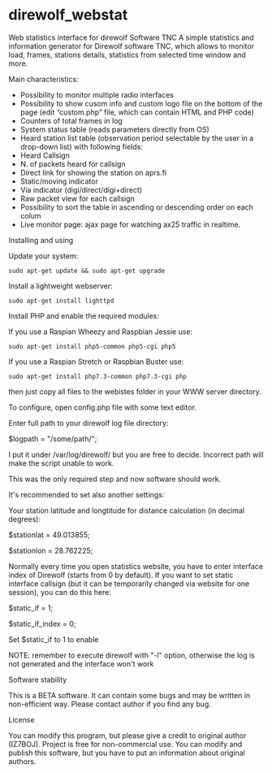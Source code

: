 # direwolf_webstat
Web statistics interface for direwolf Software TNC
A simple statistics and information generator for Direwolf software TNC, which allows to monitor load, frames, stations details, statistics from selected time window and more.

Main characteristics:
- Possibility to monitor multiple radio interfaces
- Possibility to show cusom info and custom logo file on the bottom of the page (edit “custom.php” file, which can contain HTML and PHP code)
- Counters of total frames in log
- System status table (reads parameters directly from OS)
- Heard station list table (observation period selectable by the user in a drop-down list) with following fields:
- Heard Callsign
- N. of packets heard for callsign
- Direct link for showing the station on aprs.fi
- Static/moving indicator
- Via indicator (digi/direct/digi+direct)
- Raw packet view for each callsign
- Possibility to sort the table in ascending or descending order on each colum
- Live monitor page: ajax page for watching ax25 traffic in realtime.

Installing and using

Update your system:

    sudo apt-get update && sudo apt-get upgrade

Install a lightweight webserver:

    sudo apt-get install lighttpd

Install PHP and enable the required modules:

If you use a Raspian Wheezy and Raspbian Jessie use:

    sudo apt-get install php5-common php5-cgi php5

If you use a Raspian Stretch or Raspbian Buster use:

    sudo apt-get install php7.3-common php7.3-cgi php

then just copy all files to the webistes folder in your WWW server directory.

To configure, open config.php file with some text editor.

Enter full path to your direwolf log file directory:

$logpath = "/some/path/";

I put it under /var/log/direwolf/ but you are free to decide. Incorrect path will make the script unable to work.

This was the only required step and now software should work.

It's recommended to set also another settings:

Your station latitude and longtitude for distance calculation (in decimal degrees):

$stationlat = 49.013855;

$stationlon = 28.762225;

Normally every time you open statistics website, you have to enter interface index of Direwolf (starts from 0 by default). 
If you want to set static interface callsign (but it can be temporarily changed via website for one session), you can do this here:

$static_if = 1;

$static_if_index = 0;


Set $static_if to 1 to enable

NOTE: remember to execute direwolf with "-l" option, otherwise the log is not generated and the interface won't work

Software stability

This is a BETA software. It can contain some bugs and may be written in non-efficient way. Please contact author if you find any bug.

License

You can modify this program, but please give a credit to original author (IZ7BOJ).
Project is free for non-commercial use. You can modify and publish this software, but you have to put an information about original authors.

